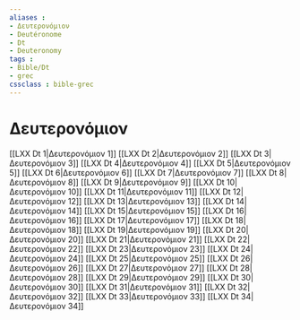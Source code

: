```yaml
---
aliases : 
- Δευτερονόμιον
- Deutéronome
- Dt
- Deuteronomy
tags : 
- Bible/Dt
- grec
cssclass : bible-grec
---
```


# Δευτερονόμιον

[[LXX Dt 1|Δευτερονόμιον 1]]
[[LXX Dt 2|Δευτερονόμιον 2]]
[[LXX Dt 3|Δευτερονόμιον 3]]
[[LXX Dt 4|Δευτερονόμιον 4]]
[[LXX Dt 5|Δευτερονόμιον 5]]
[[LXX Dt 6|Δευτερονόμιον 6]]
[[LXX Dt 7|Δευτερονόμιον 7]]
[[LXX Dt 8|Δευτερονόμιον 8]]
[[LXX Dt 9|Δευτερονόμιον 9]]
[[LXX Dt 10|Δευτερονόμιον 10]]
[[LXX Dt 11|Δευτερονόμιον 11]]
[[LXX Dt 12|Δευτερονόμιον 12]]
[[LXX Dt 13|Δευτερονόμιον 13]]
[[LXX Dt 14|Δευτερονόμιον 14]]
[[LXX Dt 15|Δευτερονόμιον 15]]
[[LXX Dt 16|Δευτερονόμιον 16]]
[[LXX Dt 17|Δευτερονόμιον 17]]
[[LXX Dt 18|Δευτερονόμιον 18]]
[[LXX Dt 19|Δευτερονόμιον 19]]
[[LXX Dt 20|Δευτερονόμιον 20]]
[[LXX Dt 21|Δευτερονόμιον 21]]
[[LXX Dt 22|Δευτερονόμιον 22]]
[[LXX Dt 23|Δευτερονόμιον 23]]
[[LXX Dt 24|Δευτερονόμιον 24]]
[[LXX Dt 25|Δευτερονόμιον 25]]
[[LXX Dt 26|Δευτερονόμιον 26]]
[[LXX Dt 27|Δευτερονόμιον 27]]
[[LXX Dt 28|Δευτερονόμιον 28]]
[[LXX Dt 29|Δευτερονόμιον 29]]
[[LXX Dt 30|Δευτερονόμιον 30]]
[[LXX Dt 31|Δευτερονόμιον 31]]
[[LXX Dt 32|Δευτερονόμιον 32]]
[[LXX Dt 33|Δευτερονόμιον 33]]
[[LXX Dt 34|Δευτερονόμιον 34]]
